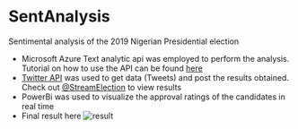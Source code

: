# SentAnalysis
Sentimental analysis of the 2019 Nigerian Presidential election

- Microsoft Azure Text analytic api was employed to perform the analysis. Tutorial on how to use the API can be found [here](https://docs.microsoft.com/en-us/azure/cognitive-services/text-analytics/quickstarts/python#SentimentAnalysis) 
- [Twitter API](https://developer.twitter.com/en/docs/tweets/post-and-engage/api-reference/post-statuses-update) was used to get data (Tweets) and post the results obtained. Check out [@StreamElection](https://twitter.com/StreamElection) to view results
- PowerBi was used to visualize the approval ratings of the candidates in real time
- Final result here ![result](https://www.dropbox.com/s/um9mp6g72w3x8ak/sentanalysis.png?dl=0)
